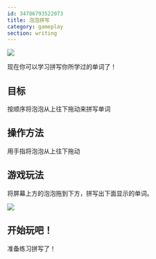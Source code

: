 ```yaml
---
id: 34786793522073
title: 泡泡拼写
category: gameplay
section: writing
---
```

![](https://help.studycat.com/hc/article_attachments/34786813307289)

现在你可以学习拼写你所学过的单词了！

## 目标

按顺序将泡泡从上往下拖动来拼写单词

## 操作方法 

用手指将泡泡从上往下拖动

## 游戏玩法

将屏幕上方的泡泡拖到下方，拼写出下面显示的单词。

![](https://help.studycat.com/hc/article_attachments/34964575773977)

## 开始玩吧！

准备练习拼写了！

